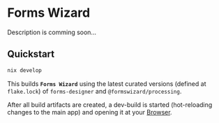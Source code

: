 # Forms Wizard

Description is comming soon…


## Quickstart

```bash
nix develop
```

This builds **`Forms Wizard`** using the latest curated versions (defined at `flake.lock`) of `forms-designer` and `@formswizard/processing`.

After all build artifacts are created, a dev-build is started (hot-reloading changes to the main app) and opening it at your [Browser](http://localhost:3000).
